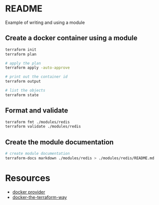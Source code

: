 # README
Example of writing and using a module

## Create a docker container using a module
```sh
terraform init
terraform plan 

# apply the plan
terraform apply -auto-approve

# print out the container id
terraform output

# list the objects
terraform state
```

## Format and validate
```sh
terraform fmt ./modules/redis 
terraform validate ./modules/redis 
```

## Create the module documentation
```sh
# create module documentation
terraform-docs markdown ./modules/redis > ./modules/redis/README.md
```

# Resources
* [docker provider](https://registry.terraform.io/providers/kreuzwerker/docker/latest/docs)  
* [docker-the-terraform-way](https://joachim8675309.medium.com/docker-the-terraform-way-a7c16b5f59ed)  

